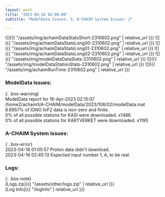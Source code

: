 ```yaml
---
layout: post
title: "2023-04-16 02:00:00"
subtitle: "ModelData Issues: 3; A-CHAIM System Issues: 2"

---
```


![]({{ "/assets/img/achaimDataStatsShort-2310602.png" | relative_url }})
![]({{ "/assets/img/achaimDataStatsLong00-2310602.png" | relative_url }})
![]({{ "/assets/img/achaimDataStatsLong01-2310602.png" | relative_url }})
![]({{ "/assets/img/achaimDataStatsLong02-2310602.png" | relative_url }})
![]({{ "/assets/img/modelDataDataStats-2310602.png" | relative_url }})
![]({{ "/assets/img/modelDataStationStats-2310602.png" | relative_url }})
![]({{ "/assets/img/achaimRunTime-2310602.png" | relative_url }})


### ModelData Issues:  
  
{: .box-warning}  
 ModelData report for 16-Apr-2023 02:15:07   
 /home2/achaim1/A-CHAIM/modelData/2023/106/02/modelData.mat   
 8.6957% of IONO foF2 data is non-zero and finite.   
 0% of all possible stations for KASI were downloaded. x1486   
 0% of all possible stations for KARTVERKET were downloaded. x1195   
  
### A-CHAIM System Issues:  
  
{: .box-error}  
2023-04-16 01:05:57 Proton data didn't download.  
2023-04-16 02:45:13 Expected input number 1, A, to be real.  

### Logs:  
  
{: .box-note}  
[Logs.zip]({{ "/assets/other/logs.zip" | relative_url }})  
[Log Info]({{ "/logInfo" | relative_url }})  
